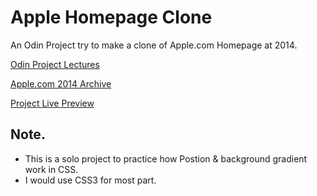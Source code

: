 # Apple Homepage Clone

An Odin Project try to make a clone of Apple.com Homepage at 2014.

[Odin Project Lectures](https://www.theodinproject.com/courses/html5-and-css3/lessons/building-with-backgrounds-and-gradients)

[Apple.com 2014 Archive](https://web.archive.org/web/20140301004610/http://www.apple.com/)

[Project Live Preview](https://kelvin8773.github.io/apple-homepage/)

## Note.

- This is a solo project to practice how Postion & background gradient work in CSS.
- I would use CSS3 for most part.
